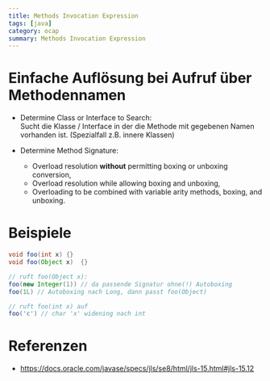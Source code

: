```yaml
---
title: Methods Invocation Expression
tags: [java]
category: ocap
summary: Methods Invocation Expression
---
```



# Einfache Auflösung bei Aufruf über Methodennamen

+  Determine Class or Interface to Search:    
   Sucht die Klasse / Interface in der die Methode mit gegebenen Namen vorhanden ist. (Spezialfall z.B. innere Klassen)

+ Determine Method Signature:    
  * Overload resolution **without** permitting boxing or unboxing conversion,
  * Overload resolution while allowing boxing and unboxing,
  * Overloading to be combined with variable arity methods, boxing, and unboxing.
  

# Beispiele

~~~java
void foo(int x) {}
void foo(Object x)  {}

// ruft foo(Object x): 
foo(new Integer(1)) // da passende Signatur ohne(!) Autoboxing
foo(1L) // Autoboxing nach Long, dann passt foo(Object)

// ruft foo(int x) auf
foo('c') // char 'x' widening nach int
~~~

# Referenzen

* <https://docs.oracle.com/javase/specs/jls/se8/html/jls-15.html#jls-15.12>
